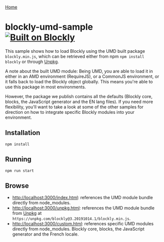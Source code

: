 [Home](../README.md)

# blockly-umd-sample [![Built on Blockly](https://tinyurl.com/built-on-blockly)](https://github.com/google/blockly)

This sample shows how to load Blockly using the UMD built package ``blockly.min.js``, which can be retrieved either from npm ``npm install blockly`` or through [Unpkg](https://unpkg.com/).

A note about the built UMD module: Being UMD, you are able to load it in either in an AMD environment (RequireJS), or a CommonJS environment, or it falls back to load the Blockly object globally. This means you're able to use this package in most environments. 

However, the package we publish contains all the defaults (Blockly core, blocks, the JavaScript generator and the EN lang files). If you need more flexibility, you'll want to take a look at some of the other samples for direction on how to integrate specific Blockly modules into your environment.

## Installation

```
npm install
```

## Running

```
npm run start
```

## Browse

- [http://localhost:3000/index.html](http://localhost:3000/index.html): references the UMD module bundle directly from node_modules.
- [http://localhost:3000/unpkg.html](http://localhost:3000/unpkg.html): references the UMD module bundle from [Unpkg](https://unpkg.com/) at ``https://unpkg.com/blockly@3.20191014.1/blockly.min.js``. 
- [http://localhost:3000/custom.html](http://localhost:3000/custom.html): references specific UMD modules directly from node_modules. Blockly core, blocks, the JavaScript generator and the French locale.